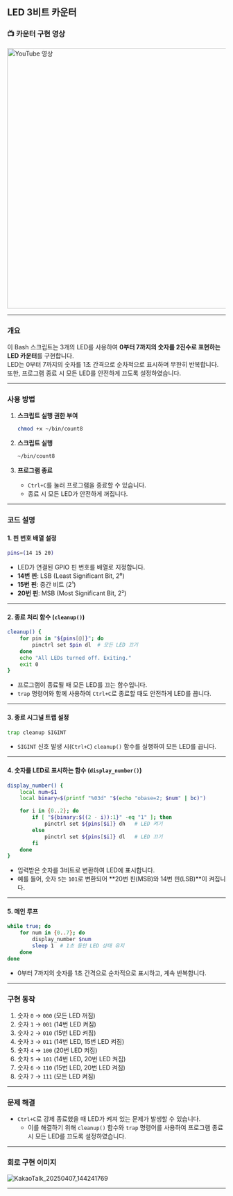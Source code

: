 

## LED 3비트 카운터 

### 📺 카운터 구현 영상
<a href="https://youtu.be/cY8pAI3HAAY">
    <img src="https://img.youtube.com/vi/cY8pAI3HAAY/0.jpg" alt="YouTube 영상" width="600">
</a>

---

### 개요
이 Bash 스크립트는 3개의 LED를 사용하여 **0부터 7까지의 숫자를 2진수로 표현하는 LED 카운터**를 구현합니다.  
LED는 0부터 7까지의 숫자를 1초 간격으로 순차적으로 표시하며 무한히 반복합니다.  
또한, 프로그램 종료 시 모든 LED를 안전하게 끄도록 설정하였습니다.  

---

### 사용 방법

1. **스크립트 실행 권한 부여**
   ```bash
   chmod +x ~/bin/count8
   ```
   
2. **스크립트 실행**
   ```bash
   ~/bin/count8
   ```
   
3. **프로그램 종료**
   - `Ctrl+C`를 눌러 프로그램을 종료할 수 있습니다.  
   - 종료 시 모든 LED가 안전하게 꺼집니다.  

---

### 코드 설명

#### 1. 핀 번호 배열 설정
```bash
pins=(14 15 20)
```
- LED가 연결된 GPIO 핀 번호를 배열로 지정합니다.  
- **14번 핀**: LSB (Least Significant Bit, 2⁰)  
- **15번 핀**: 중간 비트 (2¹)  
- **20번 핀**: MSB (Most Significant Bit, 2²)  

---

#### 2. 종료 처리 함수 (`cleanup()`)
```bash
cleanup() {
    for pin in "${pins[@]}"; do
        pinctrl set $pin dl  # 모든 LED 끄기
    done
    echo "All LEDs turned off. Exiting."
    exit 0
}
```
- 프로그램이 종료될 때 모든 LED를 끄는 함수입니다.  
- `trap` 명령어와 함께 사용하여 `Ctrl+C`로 종료할 때도 안전하게 LED를 끕니다.  

---

#### 3. 종료 시그널 트랩 설정
```bash
trap cleanup SIGINT
```
- `SIGINT` 신호 발생 시(`Ctrl+C`) `cleanup()` 함수를 실행하여 모든 LED를 끕니다.  

---

#### 4. 숫자를 LED로 표시하는 함수 (`display_number()`)
```bash
display_number() {
    local num=$1
    local binary=$(printf "%03d" "$(echo "obase=2; $num" | bc)")

    for i in {0..2}; do
        if [ "${binary:$((2 - i)):1}" -eq "1" ]; then
            pinctrl set ${pins[$i]} dh   # LED 켜기
        else
            pinctrl set ${pins[$i]} dl   # LED 끄기
        fi
    done
}
```
- 입력받은 숫자를 3비트로 변환하여 LED에 표시합니다.  
- 예를 들어, 숫자 `5`는 `101`로 변환되어 **20번 핀(MSB)와 14번 핀(LSB)**이 켜집니다.  

---

#### 5. 메인 루프
```bash
while true; do
    for num in {0..7}; do
        display_number $num
        sleep 1  # 1초 동안 LED 상태 유지
    done
done
```
- 0부터 7까지의 숫자를 1초 간격으로 순차적으로 표시하고, 계속 반복합니다.  

---

### 구현 동작
1. 숫자 `0` → `000` (모든 LED 꺼짐)  
2. 숫자 `1` → `001` (14번 LED 켜짐)  
3. 숫자 `2` → `010` (15번 LED 켜짐)  
4. 숫자 `3` → `011` (14번 LED, 15번 LED 켜짐)  
5. 숫자 `4` → `100` (20번 LED 켜짐)  
6. 숫자 `5` → `101` (14번 LED, 20번 LED 켜짐)  
7. 숫자 `6` → `110` (15번 LED, 20번 LED 켜짐)  
8. 숫자 `7` → `111` (모든 LED 켜짐)  

---

### 문제 해결
- `Ctrl+C`로 강제 종료했을 때 LED가 켜져 있는 문제가 발생할 수 있습니다.  
  - 이를 해결하기 위해 `cleanup()` 함수와 `trap` 명령어를 사용하여 프로그램 종료 시 모든 LED를 끄도록 설정하였습니다.  

---

### 회로 구현 이미지
![KakaoTalk_20250407_144241769](https://github.com/user-attachments/assets/4cac8fdd-ddbd-491f-a3f0-66870da2faa2)

---
